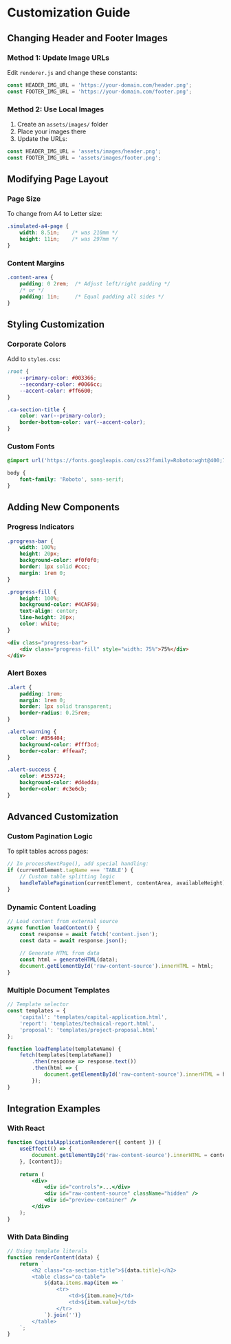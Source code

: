 # Customization Guide

## Changing Header and Footer Images

### Method 1: Update Image URLs

Edit `renderer.js` and change these constants:

```javascript
const HEADER_IMG_URL = 'https://your-domain.com/header.png';
const FOOTER_IMG_URL = 'https://your-domain.com/footer.png';
```

### Method 2: Use Local Images

1. Create an `assets/images/` folder
2. Place your images there
3. Update the URLs:

```javascript
const HEADER_IMG_URL = 'assets/images/header.png';
const FOOTER_IMG_URL = 'assets/images/footer.png';
```

## Modifying Page Layout

### Page Size

To change from A4 to Letter size:

```css
.simulated-a4-page {
    width: 8.5in;    /* was 210mm */
    height: 11in;    /* was 297mm */
}
```

### Content Margins

```css
.content-area {
    padding: 0 2rem;  /* Adjust left/right padding */
    /* or */
    padding: 1in;     /* Equal padding all sides */
}
```

## Styling Customization

### Corporate Colors

Add to `styles.css`:

```css
:root {
    --primary-color: #003366;
    --secondary-color: #0066cc;
    --accent-color: #ff6600;
}

.ca-section-title {
    color: var(--primary-color);
    border-bottom-color: var(--accent-color);
}
```

### Custom Fonts

```css
@import url('https://fonts.googleapis.com/css2?family=Roboto:wght@400;700&display=swap');

body {
    font-family: 'Roboto', sans-serif;
}
```

## Adding New Components

### Progress Indicators

```css
.progress-bar {
    width: 100%;
    height: 20px;
    background-color: #f0f0f0;
    border: 1px solid #ccc;
    margin: 1rem 0;
}

.progress-fill {
    height: 100%;
    background-color: #4CAF50;
    text-align: center;
    line-height: 20px;
    color: white;
}
```

```html
<div class="progress-bar">
    <div class="progress-fill" style="width: 75%">75%</div>
</div>
```

### Alert Boxes

```css
.alert {
    padding: 1rem;
    margin: 1rem 0;
    border: 1px solid transparent;
    border-radius: 0.25rem;
}

.alert-warning {
    color: #856404;
    background-color: #fff3cd;
    border-color: #ffeaa7;
}

.alert-success {
    color: #155724;
    background-color: #d4edda;
    border-color: #c3e6cb;
}
```

## Advanced Customization

### Custom Pagination Logic

To split tables across pages:

```javascript
// In processNextPage(), add special handling:
if (currentElement.tagName === 'TABLE') {
    // Custom table splitting logic
    handleTablePagination(currentElement, contentArea, availableHeight);
}
```

### Dynamic Content Loading

```javascript
// Load content from external source
async function loadContent() {
    const response = await fetch('content.json');
    const data = await response.json();
    
    // Generate HTML from data
    const html = generateHTML(data);
    document.getElementById('raw-content-source').innerHTML = html;
}
```

### Multiple Document Templates

```javascript
// Template selector
const templates = {
    'capital': 'templates/capital-application.html',
    'report': 'templates/technical-report.html',
    'proposal': 'templates/project-proposal.html'
};

function loadTemplate(templateName) {
    fetch(templates[templateName])
        .then(response => response.text())
        .then(html => {
            document.getElementById('raw-content-source').innerHTML = html;
        });
}
```

## Integration Examples

### With React

```jsx
function CapitalApplicationRenderer({ content }) {
    useEffect(() => {
        document.getElementById('raw-content-source').innerHTML = content;
    }, [content]);
    
    return (
        <div>
            <div id="controls">...</div>
            <div id="raw-content-source" className="hidden" />
            <div id="preview-container" />
        </div>
    );
}
```

### With Data Binding

```javascript
// Using template literals
function renderContent(data) {
    return `
        <h2 class="ca-section-title">${data.title}</h2>
        <table class="ca-table">
            ${data.items.map(item => `
                <tr>
                    <td>${item.name}</td>
                    <td>${item.value}</td>
                </tr>
            `).join('')}
        </table>
    `;
}
```